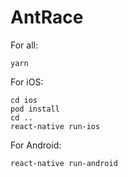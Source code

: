 # AntRace

For all:

```
yarn
```

For iOS:

```
cd ios
pod install
cd ..
react-native run-ios
```

For Android: 

```
react-native run-android
```
